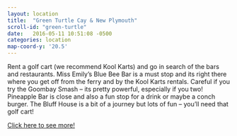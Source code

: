 ```yaml
---
layout: location
title:  "Green Turtle Cay & New Plymouth"
scroll-id: "green-turtle"
date:   2016-05-11 10:51:08 -0500
categories: location
map-coord-y: '20.5'
---
```

Rent a golf cart (we recommend Kool Karts) and go in search of the bars and restaurants. Miss Emily’s Blue Bee Bar is a must stop and its right there where you get off from the ferry and by the Kool Karts rentals. Careful if you try the Goombay Smash – its pretty powerful, especially if you two! Pineapple Bar is close and also a fun stop for a drink or maybe a conch burger. The Bluff House is a bit of a journey but lots of fun – you’ll need that golf cart!

[Click here to see more!][green-turtle]

[green-turtle]: http://www.abacoescape.com/AbacoVideos/GTC2015.html
